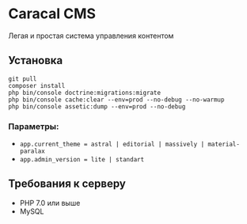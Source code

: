 Caracal CMS
===========

Легая и простая система управления контентом

## Установка
```$xslt
git pull
composer install
php bin/console doctrine:migrations:migrate
php bin/console cache:clear --env=prod --no-debug --no-warmup
php bin/console assetic:dump --env=prod --no-debug
```

### Параметры:
+ `app.current_theme = astral | editorial | massively | material-paralax`
+ `app.admin_version = lite | standart`

## Требования к серверу
+ PHP 7.0 или выше
+ MySQL